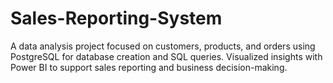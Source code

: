 # Sales-Reporting-System
A data analysis project focused on customers, products, and orders using PostgreSQL for database creation and SQL queries. Visualized insights with Power BI to support sales reporting and business decision-making.
